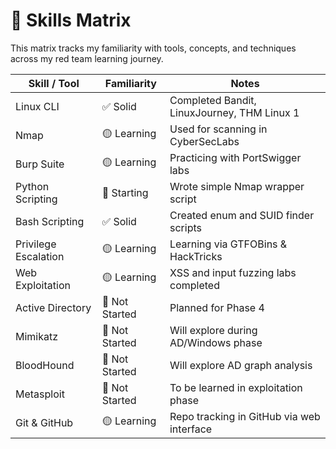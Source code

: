 # 🧠 Skills Matrix

This matrix tracks my familiarity with tools, concepts, and techniques across my red team learning journey.

| Skill / Tool         | Familiarity     | Notes                                      |
|----------------------|-----------------|--------------------------------------------|
| Linux CLI            | ✅ Solid         | Completed Bandit, LinuxJourney, THM Linux 1 |
| Nmap                 | 🟡 Learning      | Used for scanning in CyberSecLabs          |
| Burp Suite           | 🟡 Learning      | Practicing with PortSwigger labs           |
| Python Scripting     | 🔴 Starting      | Wrote simple Nmap wrapper script           |
| Bash Scripting       | ✅ Solid         | Created enum and SUID finder scripts       |
| Privilege Escalation | 🟡 Learning      | Learning via GTFOBins & HackTricks         |
| Web Exploitation     | 🟡 Learning      | XSS and input fuzzing labs completed       |
| Active Directory     | 🔴 Not Started   | Planned for Phase 4                        |
| Mimikatz             | 🔴 Not Started   | Will explore during AD/Windows phase       |
| BloodHound           | 🔴 Not Started   | Will explore AD graph analysis             |
| Metasploit           | 🔴 Not Started   | To be learned in exploitation phase        |
| Git & GitHub         | 🟡 Learning      | Repo tracking in GitHub via web interface  |
